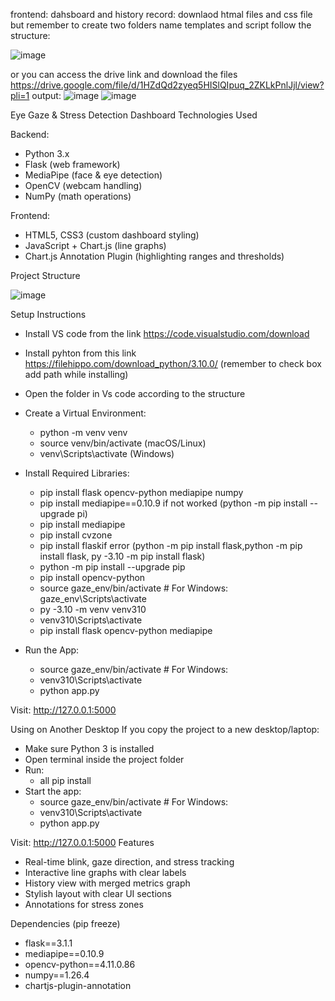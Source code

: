 frontend:
dahsboard and history record:
downlaod htmal files and css file but remember to create two folders name templates and script follow the structure:


![image](https://github.com/user-attachments/assets/be1fe256-74be-463f-a47c-42bb9b5f9f50)












or you can access the drive link and download the files 
https://drive.google.com/file/d/1HZdQd2zyeq5HISlQIpuq_2ZKLkPnlJjl/view?pli=1 
output:
![image](https://github.com/user-attachments/assets/2a6af56b-5dde-447e-8135-0652ea6e48d3)
![image](https://github.com/user-attachments/assets/6ed60900-ad09-4eff-b2a6-cfc16a4e04ed)





Eye Gaze & Stress Detection Dashboard
Technologies Used

Backend:
- Python 3.x
- Flask (web framework)
- MediaPipe (face & eye detection)
- OpenCV (webcam handling)
- NumPy (math operations)

Frontend:
- HTML5, CSS3 (custom dashboard styling)
- JavaScript + Chart.js (line graphs)
- Chart.js Annotation Plugin (highlighting ranges and thresholds)

Project Structure

![image](https://github.com/user-attachments/assets/e6228ff4-ae81-474e-8db9-2b6fc3f8a306)








Setup Instructions
- Install VS code from the link 
https://code.visualstudio.com/download 
- Install pyhton from this link 
https://filehippo.com/download_python/3.10.0/ (remember to check box add path while installing)
- Open the folder in Vs code according to the structure
- Create a Virtual Environment:
   - python -m venv venv
   - source venv/bin/activate  (macOS/Linux)
   - venv\Scripts\activate   (Windows)

- Install Required Libraries:
   - pip install flask opencv-python mediapipe numpy
   - pip install mediapipe==0.10.9 if not worked (python -m pip install --upgrade pi)
   - pip install mediapipe
   - pip install cvzone
   - pip install flaskif error (python -m pip install flask,python -m pip install flask, py -3.10 -m pip install flask)
   - python -m pip install --upgrade pip
   - pip install opencv-python
   - source gaze_env/bin/activate  # For Windows: gaze_env\Scripts\activate
   - py -3.10 -m venv venv310
   - venv310\Scripts\activate
   - pip install flask opencv-python mediapipe

- Run the App:
   - source gaze_env/bin/activate  # For Windows:
   - venv310\Scripts\activate
   - python app.py

Visit: http://127.0.0.1:5000

Using on Another Desktop
If you copy the project to a new desktop/laptop:

- Make sure Python 3 is installed
- Open terminal inside the project folder
- Run:
   - all pip install
- Start the app:
   - source gaze_env/bin/activate  # For Windows:
   - venv310\Scripts\activate
   - python app.py

Visit: http://127.0.0.1:5000
 Features

- Real-time blink, gaze direction, and stress tracking
- Interactive line graphs with clear labels
- History view with merged metrics graph
- Stylish layout with clear UI sections
- Annotations for stress zones

Dependencies (pip freeze)

- flask==3.1.1
- mediapipe==0.10.9
- opencv-python==4.11.0.86
- numpy==1.26.4
- chartjs-plugin-annotation

